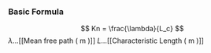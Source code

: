 ### Basic Formula
$$ Kn = \frac{\lambda}{L_c} $$
$\lambda\dots$[[Mean free path ( m )]]
$L \dots$[[Characteristic Length ( m )]]